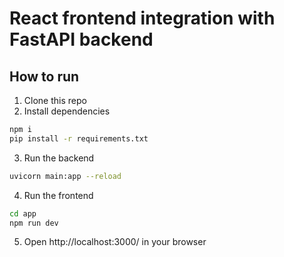 # React frontend integration with FastAPI backend
## How to run
1. Clone this repo
2. Install dependencies 
```sh
npm i
pip install -r requirements.txt
```
3. Run the backend 
```sh
uvicorn main:app --reload
```
4. Run the frontend 
```sh
cd app
npm run dev
```
5. Open http://localhost:3000/ in your browser